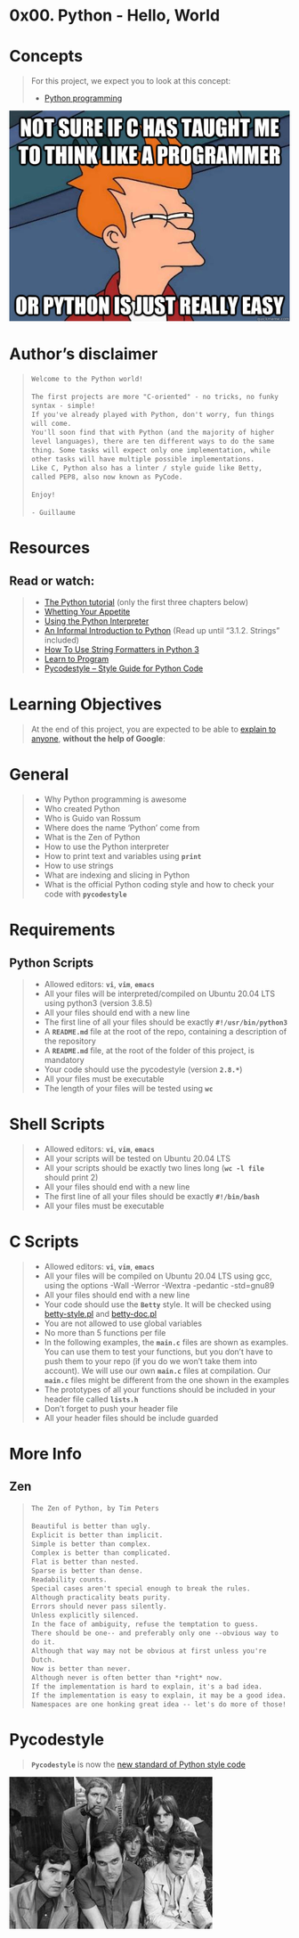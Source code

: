 # 0x00. Python - Hello, World

# Concepts
> For this project, we expect you to look at this concept:
> 
> * [Python programming](/Concepts/Python-programming.md)
>
>

![1](/Concepts/img/48a9fdbd67c84a328a9df9ec8d93b9ac2458ac37721d7d53e51a27fb2bdc5263.jpg)

# Author’s disclaimer
> ```
> Welcome to the Python world!
> 
> The first projects are more "C-oriented" - no tricks, no funky syntax - simple!
> If you've already played with Python, don't worry, fun things will come.
> You'll soon find that with Python (and the majority of higher level languages), there are ten different ways to do the same thing. Some tasks will expect only one implementation, while other tasks will have multiple possible implementations.
> Like C, Python also has a linter / style guide like Betty, called PEP8, also now known as PyCode.
> 
> Enjoy!
> 
> - Guillaume
> ```

# Resources
## Read or watch:
> * [The Python tutorial](https://docs.python.org/3/tutorial/index.html) (only the first three chapters below)
> * [Whetting Your Appetite](https://docs.python.org/3/tutorial/appetite.html)
> * [Using the Python Interpreter](https://docs.python.org/3/tutorial/interpreter.html)
> * [An Informal Introduction to Python](https://docs.python.org/3/tutorial/introduction.html) (Read up until “3.1.2. Strings” included)
> * [How To Use String Formatters in Python 3](https://realpython.com/python-f-strings/)
> * [Learn to Program](https://www.youtube.com/playlist?list=PLGLfVvz_LVvTn3cK5e6LjhgGiSeVlIRwt)
> * [Pycodestyle – Style Guide for Python Code](https://pypi.org/project/pycodestyle/)

# Learning Objectives
> At the end of this project, you are expected to be able to [explain to anyone](https://fs.blog/feynman-learning-technique/), **without the help of Google**:

# General
> * Why Python programming is awesome
> * Who created Python
> * Who is Guido van Rossum
> * Where does the name ‘Python’ come from
> * What is the Zen of Python
> * How to use the Python interpreter
> * How to print text and variables using **`print`**
> * How to use strings
> * What are indexing and slicing in Python
> * What is the official Python coding style and how to check your code with **`pycodestyle`**

# Requirements
## Python Scripts
> * Allowed editors: **`vi`**, **`vim`**, **`emacs`**
> * All your files will be interpreted/compiled on Ubuntu 20.04 LTS using python3 (version 3.8.5)
> * All your files should end with a new line
> * The first line of all your files should be exactly **`#!/usr/bin/python3`**
> * A **`README.md`** file at the root of the repo, containing a description of the repository
> * A **`README.md`** file, at the root of the folder of this project, is mandatory
> * Your code should use the pycodestyle (version **`2.8.*`**)
> * All your files must be executable
> * The length of your files will be tested using **`wc`**

# Shell Scripts
> * Allowed editors: **`vi`**, **`vim`**, **`emacs`**
> * All your scripts will be tested on Ubuntu 20.04 LTS
> * All your scripts should be exactly two lines long (**`wc -l file`** should print 2)
> * All your files should end with a new line
> * The first line of all your files should be exactly **`#!/bin/bash`**
> * All your files must be executable

# C Scripts
> * Allowed editors: **`vi`**, **`vim`**, **`emacs`**
> * All your files will be compiled on Ubuntu 20.04 LTS using gcc, using the options -Wall -Werror -Wextra -pedantic -std=gnu89
> * All your files should end with a new line
> * Your code should use the **`Betty`** style. It will be checked using [betty-style.pl](https://github.com/alx-tools/Betty/blob/master/betty-style.pl) and [betty-doc.pl](https://github.com/alx-tools/Betty/blob/master/betty-doc.pl)
> * You are not allowed to use global variables
> * No more than 5 functions per file
> * In the following examples, the **`main.c`** files are shown as examples. You can use them to test your functions, but you don’t have to push them to your repo (if you do we won’t take them into account). We will use our own **`main.c`** files at compilation. Our **`main.c`** files might be different from the one shown in the examples
> * The prototypes of all your functions should be included in your header file called **`lists.h`**
> * Don’t forget to push your header file
> * All your header files should be include guarded

# More Info
## Zen
> ```
> The Zen of Python, by Tim Peters
> 
> Beautiful is better than ugly.
> Explicit is better than implicit.
> Simple is better than complex.
> Complex is better than complicated.
> Flat is better than nested.
> Sparse is better than dense.
> Readability counts.
> Special cases aren't special enough to break the rules.
> Although practicality beats purity.
> Errors should never pass silently.
> Unless explicitly silenced.
> In the face of ambiguity, refuse the temptation to guess.
> There should be one-- and preferably only one --obvious way to do it.
> Although that way may not be obvious at first unless you're Dutch.
> Now is better than never.
> Although never is often better than *right* now.
> If the implementation is hard to explain, it's a bad idea.
> If the implementation is easy to explain, it may be a good idea.
> Namespaces are one honking great idea -- let's do more of those!
> ```

# Pycodestyle
> **`Pycodestyle`** is now the [new standard of Python style code](https://github.com/PyCQA/pycodestyle/issues/466)

![2](/Concepts/img/Flyingcircus_2.jpg)
